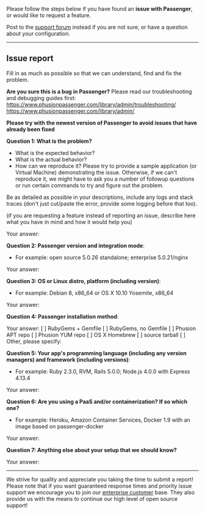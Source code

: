 Please follow the steps below if you have found an **issue with Passenger**, or would like to request a feature.

Post to the [support forum](http://groups.google.com/group/phusion-passenger) instead if you are not sure, or have a question about your configuration.

---

## Issue report

Fill in as much as possible so that we can understand, find and fix the problem.

**Are you sure this is a bug in Passenger?**
Please read our troubleshooting and debugging guides first:
https://www.phusionpassenger.com/library/admin/troubleshooting/
https://www.phusionpassenger.com/library/admin/

**Please try with the newest version of Passenger to avoid issues that have already been fixed**

**Question 1: What is the problem?**
- What is the expected behavior?
- What is the actual behavior?
- How can we reproduce it? Please try to provide a sample application (or Virtual Machine) demonstrating the issue. Otherwise, if we can't reproduce it, we might have to ask you a number of followup questions or run certain commands to try and figure out the problem.

Be as detailed as possible in your descriptions, include any logs and stack traces (don't just cut/paste the error, provide some logging before that too).

(if you are requesting a feature instead of reporting an issue, describe here what you have in mind and how it would help you)

Your answer:

**Question 2: Passenger version and integration mode**:
- For example: open source 5.0.26 standalone; enterprise 5.0.21/nginx

Your answer:

**Question 3: OS or Linux distro, platform (including version)**:
- For example: Debian 8, x86_64 or OS X 10.10 Yosemite, x86_64

Your answer:

**Question 4: Passenger installation method**:

Your answer:
[ ] RubyGems + Gemfile
[ ] RubyGems, no Gemfile
[ ] Phusion APT repo
[ ] Phusion YUM repo
[ ] OS X Homebrew
[ ] source tarball
[ ] Other, please specify:

**Question 5: Your app's programming language (including any version managers) and framework (including versions)**:
- For example: Ruby 2.3.0, RVM, Rails 5.0.0; Node.js 4.0.0 with Express 4.13.4

Your answer:

**Question 6: Are you using a PaaS and/or containerization? If so which one?**
- For example: Heroku, Amazon Container Services, Docker 1.9 with an image based on passenger-docker

Your answer:

**Question 7: Anything else about your setup that we should know?**

Your answer:

---

We strive for quality and appreciate you taking the time to submit a report! Please note that if you want guaranteed response times and priority issue support we encourage you to join our [enterprise customer](https://www.phusionpassenger.com/enterprise) base. They also provide us with the means to continue our high level of open source support!

